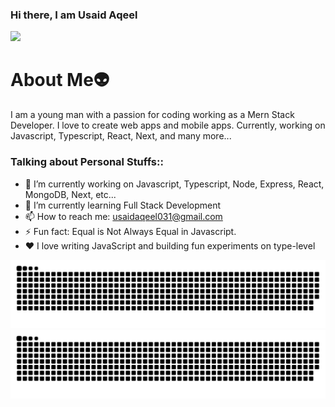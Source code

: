 ### Hi there, I am Usaid Aqeel

[comment]: <> (<img src="https://raw.githubusercontent.com/sagar-viradiya/sagar-viradiya/master/resources/banner.png" alt="Hello world">)
<img src="https://github.com/UsaidAqeel/UsaidAqeel/assets/100064695/2d4d8ddd-8fa6-4184-be17-e8ab3587176c" />

<h1>About Me👽</h1>
<p>I am a young man with a passion for coding working as a Mern Stack Developer. I love to create web apps and mobile apps. Currently, working on Javascript, Typescript, React, Next, and many more... </p>


<h3>Talking about Personal Stuffs::</h3>

- 🔭 I’m currently working on Javascript, Typescript, Node, Express, React, MongoDB, Next, etc...
- 🌱 I’m currently learning Full Stack Development
- 📫 How to reach me: usaidaqeel031@gmail.com
- ⚡ Fun fact: Equal is Not Always Equal in Javascript.
- ❤️ I love writing JavaScript and building fun experiments on type-level

![github contribution grid snake animation](https://raw.githubusercontent.com/platane/platane/output/github-contribution-grid-snake-dark.svg#gh-dark-mode-only)![github contribution grid snake animation](https://raw.githubusercontent.com/platane/platane/output/github-contribution-grid-snake.svg#gh-light-mode-only)
